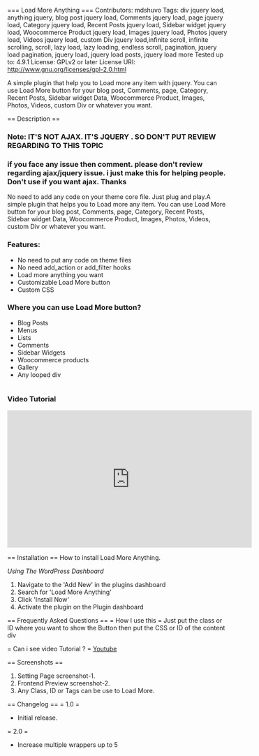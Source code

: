 === Load More Anything ===
Contributors: mdshuvo
Tags: div jquery load, anything jquery, blog post jquery load, Comments jquery load, page jquery load, Category jquery load, Recent Posts jquery load, Sidebar widget jquery load, Woocommerce Product jquery load, Images jquery load, Photos jquery load, Videos jquery load, custom Div jquery load,infinite scroll, infinite scrolling, scroll, lazy load, lazy loading, endless scroll, pagination, jquery load pagination, jquery load, jquery load posts, jquery load more
Tested up to: 4.9.1
License: GPLv2 or later
License URI: http://www.gnu.org/licenses/gpl-2.0.html

A simple plugin that help you to Load more any item with jquery. You can use Load More button for your blog post, Comments, page, Category, Recent Posts, Sidebar widget Data, Woocommerce Product, Images, Photos, Videos, custom Div or whatever you want.

== Description ==
### Note: IT'S NOT AJAX. IT'S JQUERY . SO DON'T PUT REVIEW REGARDING TO THIS TOPIC 
### if you face any issue then comment. please don't review regarding ajax/jquery issue. i just make this for helping people. Don't use if you want ajax. Thanks

No need to add any code on your theme core file. Just plug and play.A simple plugin that helps you to Load more any item. You can use Load More button for your blog post, Comments, page, Category, Recent Posts, Sidebar widget Data, Woocommerce Product, Images, Photos, Videos, custom Div or whatever you want.

### Features:
* No need to put any code on theme files
* No need  add_action or add_filter hooks 
* Load more anything you want
* Customizable Load More button
*  Custom CSS

### Where you can use Load More button?
* Blog Posts
* Menus
* Lists
* Comments
* Sidebar Widgets
* Woocommerce products
* Gallery 
* Any looped div 

<img src="" alt="" />


### Video Tutorial

<iframe width="560" height="315" src="https://www.youtube.com/embed/km6V2bcfc6o" frameborder="0" gesture="media" allowfullscreen></iframe>


== Installation ==
How to install Load More Anything.

*Using The WordPress Dashboard*

1. Navigate to the 'Add New' in the plugins dashboard
2. Search for 'Load More Anything'
3. Click 'Install Now'
4. Activate the plugin on the Plugin dashboard

== Frequently Asked Questions ==
=  How I use this =
Just put the class or ID where you want to show the Button then put the CSS or ID of the content div

= Can i see video Tutorial ? =
[Youtube](https://youtu.be/km6V2bcfc6o)

== Screenshots ==
1. Setting Page screenshot-1.
2. Frontend Preview screenshot-2.
2. Any Class, ID or Tags can be use to Load More.

== Changelog ==
= 1.0 =
* Initial release.

= 2.0 =
* Increase multiple wrappers up to 5
